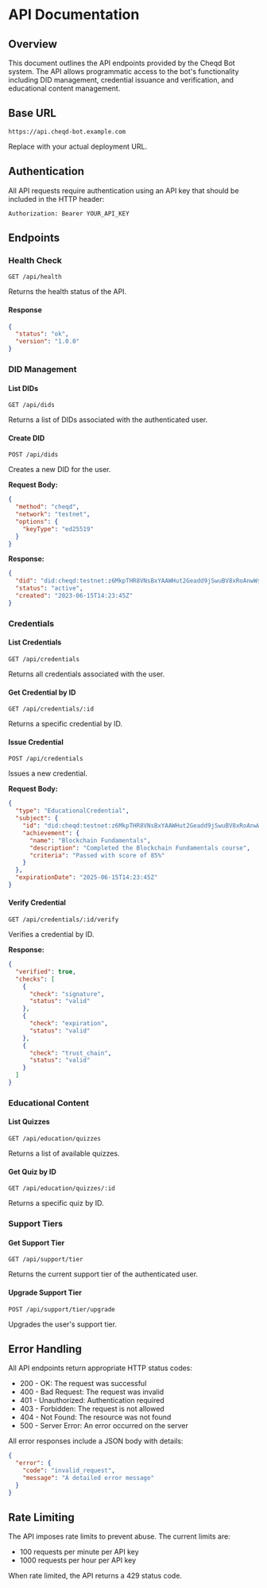# API Documentation

## Overview

This document outlines the API endpoints provided by the Cheqd Bot system. The API allows programmatic access to the bot's functionality including DID management, credential issuance and verification, and educational content management.

## Base URL

```
https://api.cheqd-bot.example.com
```

Replace with your actual deployment URL.

## Authentication

All API requests require authentication using an API key that should be included in the HTTP header:

```
Authorization: Bearer YOUR_API_KEY
```

## Endpoints

### Health Check

```
GET /api/health
```

Returns the health status of the API.

#### Response

```json
{
  "status": "ok",
  "version": "1.0.0"
}
```

### DID Management

#### List DIDs

```
GET /api/dids
```

Returns a list of DIDs associated with the authenticated user.

#### Create DID

```
POST /api/dids
```

Creates a new DID for the user.

**Request Body:**

```json
{
  "method": "cheqd",
  "network": "testnet",
  "options": {
    "keyType": "ed25519"
  }
}
```

**Response:**

```json
{
  "did": "did:cheqd:testnet:z6MkpTHR8VNsBxYAAWHut2Geadd9jSwuBV8xRoAnwWsdvktH",
  "status": "active",
  "created": "2023-06-15T14:23:45Z"
}
```

### Credentials

#### List Credentials

```
GET /api/credentials
```

Returns all credentials associated with the user.

#### Get Credential by ID

```
GET /api/credentials/:id
```

Returns a specific credential by ID.

#### Issue Credential

```
POST /api/credentials
```

Issues a new credential.

**Request Body:**

```json
{
  "type": "EducationalCredential",
  "subject": {
    "id": "did:cheqd:testnet:z6MkpTHR8VNsBxYAAWHut2Geadd9jSwuBV8xRoAnwWsdvktH",
    "achievement": {
      "name": "Blockchain Fundamentals",
      "description": "Completed the Blockchain Fundamentals course",
      "criteria": "Passed with score of 85%"
    }
  },
  "expirationDate": "2025-06-15T14:23:45Z"
}
```

#### Verify Credential

```
GET /api/credentials/:id/verify
```

Verifies a credential by ID.

**Response:**

```json
{
  "verified": true,
  "checks": [
    {
      "check": "signature",
      "status": "valid"
    },
    {
      "check": "expiration",
      "status": "valid"
    },
    {
      "check": "trust_chain",
      "status": "valid"
    }
  ]
}
```

### Educational Content

#### List Quizzes

```
GET /api/education/quizzes
```

Returns a list of available quizzes.

#### Get Quiz by ID

```
GET /api/education/quizzes/:id
```

Returns a specific quiz by ID.

### Support Tiers

#### Get Support Tier

```
GET /api/support/tier
```

Returns the current support tier of the authenticated user.

#### Upgrade Support Tier

```
POST /api/support/tier/upgrade
```

Upgrades the user's support tier.

## Error Handling

All API endpoints return appropriate HTTP status codes:

- 200 - OK: The request was successful
- 400 - Bad Request: The request was invalid
- 401 - Unauthorized: Authentication required
- 403 - Forbidden: The request is not allowed
- 404 - Not Found: The resource was not found
- 500 - Server Error: An error occurred on the server

All error responses include a JSON body with details:

```json
{
  "error": {
    "code": "invalid_request",
    "message": "A detailed error message"
  }
}
```

## Rate Limiting

The API imposes rate limits to prevent abuse. The current limits are:

- 100 requests per minute per API key
- 1000 requests per hour per API key

When rate limited, the API returns a 429 status code. 